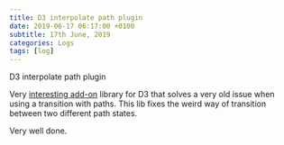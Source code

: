```yaml
---
title: D3 interpolate path plugin
date: 2019-06-17 06:17:00 +0100
subtitle: 17th June, 2019
categories: Logs
tags: [log]
---
```


D3 interpolate path plugin

Very [interesting add-on](https://peterbeshai.com/d3-interpolate-path/) library for D3 that solves a very old issue when using a transition with paths. This lib fixes the weird way of transition between two different path states.

Very well done.

